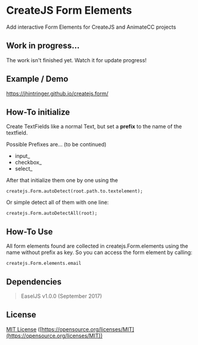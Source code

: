 # CreateJS Form Elements
Add interactive Form Elements for CreateJS and AnimateCC projects

## Work in progress...
The work isn't finished yet. Watch it for update progress!

## Example / Demo
https://jhintringer.github.io/createjs.form/

## How-To initialize
Create TextFields like a normal Text, but set a **prefix** to the name of the textfield.

Possible Prefixes are... (to be continued)
	
- input_
- checkbox_
- select_


After that initialize them one by one using the 

``
	createjs.Form.autoDetect(root.path.to.textelement);
``

Or simple detect all of them with one line:

``
	createjs.Form.autoDetectAll(root);
``

## How-To Use
All form elements found are collected in createjs.Form.elements using the name without prefix as key. So you can access the form element by calling:

``
	createjs.Form.elements.email
``


## Dependencies

> EaselJS v1.0.0 (September 2017)

## License

[MIT License](https://opensource.org/licenses/MIT) 
([https://opensource.org/licenses/MIT](https://opensource.org/licenses/MIT))
